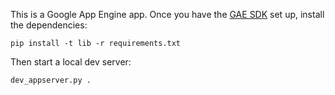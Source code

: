 This is a Google App Engine app. Once you have the [GAE
SDK](https://cloud.google.com/appengine/docs/standard/python/download) set up,
install the dependencies:

```
pip install -t lib -r requirements.txt
```

Then start a local dev server:

```
dev_appserver.py .
```
